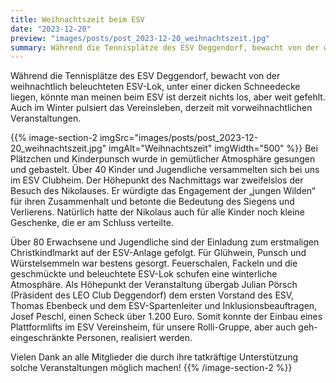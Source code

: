```yaml
---
title: Weihnachtszeit beim ESV
date: "2023-12-20"
preview: "images/posts/post_2023-12-20_weihnachtszeit.jpg"
summary: Während die Tennisplätze des ESV Deggendorf, bewacht von der weihnachtlich beleuchteten ESV-Lok, unter einer dicken Schneedecke liegen, könnte man meinen beim ESV ist derzeit nichts los, aber weit gefehlt.
---
```


Während die Tennisplätze des ESV Deggendorf, bewacht von der weihnachtlich beleuchteten ESV-Lok, unter einer dicken Schneedecke liegen, könnte man meinen beim ESV ist derzeit nichts los, aber weit gefehlt. Auch im Winter pulsiert das Vereinsleben, derzeit mit vorweihnachtlichen Veranstaltungen.

{{% image-section-2 imgSrc="images/posts/post_2023-12-20_weihnachtszeit.jpg" imgAlt="Weihnachtszeit" imgWidth="500" %}}
Bei Plätzchen und Kinderpunsch wurde in gemütlicher Atmosphäre gesungen und gebastelt. Über 40 Kinder und Jugendliche versammelten sich bei uns im ESV Clubheim. Der Höhepunkt des Nachmittags war zweifelslos der Besuch des Nikolauses. Er würdigte das Engagement der „jungen Wilden“ für ihren Zusammenhalt und betonte die Bedeutung des Siegens und Verlierens. Natürlich hatte der Nikolaus auch für alle Kinder noch kleine Geschenke, die er am Schluss verteilte.

Über 80 Erwachsene und Jugendliche sind der Einladung zum erstmaligen Christkindlmarkt auf der ESV-Anlage gefolgt. Für Glühwein, Punsch und Würstelsemmeln war bestens gesorgt. Feuerschalen, Fackeln und die geschmückte und beleuchtete ESV-Lok schufen eine winterliche Atmosphäre. Als Höhepunkt der Veranstaltung übergab Julian Pörsch (Präsident des LEO Club Deggendorf) dem ersten Vorstand des ESV, Thomas Ebenbeck und dem ESV-Spartenleiter und Inklusionsbeauftragen, Josef Peschl, einen Scheck über 1.200 Euro. Somit konnte der Einbau eines Plattformlifts im ESV Vereinsheim, für unsere Rolli-Gruppe, aber auch geh-eingeschränkte Personen, realisiert werden.

Vielen Dank an alle Mitglieder die durch ihre tatkräftige Unterstützung solche Veranstaltungen möglich machen!
{{% /image-section-2 %}}
